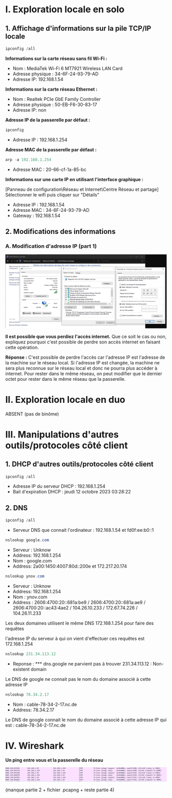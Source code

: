 # I. Exploration locale en solo
## 1. Affichage d'informations sur la pile TCP/IP locale

```powershell
ipconfig /all
```

**Informations sur la carte réseau sans fil Wi-Fi :**  
- Nom : MediaTek Wi-Fi 6 MT7921 Wireless LAN Card
- Adresse physique : 34-6F-24-93-79-AD
- Adresse IP: 192.168.1.54

**Informations sur la carte réseau Ethernet :** 

- Nom : Realtek PCIe GbE Family Controller
- Adresse physique : 50-EB-F6-30-83-17
- Adresse IP: non

**Adresse IP de la passerelle par défaut :**   

```powershell
ipconfig
```
- Adresse IP : 192.168.1.254 

**Adresse MAC de la passerelle par défaut :** 
```powershell
arp -a 192.168.1.254
```
- Adresse MAC : 20-66-cf-1a-85-bc

**Informations sur une carte IP en utilisant l'interface graphique :**  

[Panneau de configuration\Réseau et Internet\Centre Réseau et partage] Sélectionner le wifi puis cliquer sur "Détails"

- Adresse IP : 192.168.1.54
- Adresse MAC : 34-6F-24-93-79-AD 
- Gateway : 192.168.1.54

## 2. Modifications des informations 
### A. Modification d'adresse IP (part 1)

![Changement IP](<image/changement ip.PNG>)

**Il est possible que vous perdiez l'accès internet.** Que ce soit le cas ou non, expliquez pourquoi c'est possible de perdre son accès internet en faisant cette opération.

**Réponse :** C'est possible de perdre l'accès car l'adresse IP est l'adresse de la machine sur le réseau local. Si l'adresse IP est changée, la machine ne sera plus reconnue sur le réseau local et donc ne pourra plus accéder à internet. Pour rester dans le même réseau, on peut modifier que le dernier octet pour rester dans le même réseau que la passerelle.

# II. Exploration locale en duo

ABSENT (pas de binôme) 

# III. Manipulations d'autres outils/protocoles côté client
## 1. DHCP d'autres outils/protocoles côté client
```powershell
ipconfig /all
```
- Adresse IP du serveur DHCP : 192.168.1.254
- Bail d'expiration DHCP : jeudi 12 octobre 2023 03:28:22
## 2. DNS
```powershell
ipconfig /all
```
- Serveur DNS que connait l'ordinateur : 192.168.1.54 et fd0f:ee:b0::1
```powershell
nslookup google.com
```
- Serveur : Unknow
- Address: 192.168.1.254
- Nom : google.com
- Address: 2a00:1450:4007:80d::200e et 172.217.20.174
```powershell
nslookup ynov.com
```
- Serveur : Unknow
- Address: 192.168.1.254
- Nom : ynov.com
- Address : 2606:4700:20::681a:be9 / 2606:4700:20::681a:ae9 / 2606:4700:20::ac43:4ae2 / 104.26.10.233 / 172.67.74.226 / 104.26.11.233  

Les deux domaines utilisent le même DNS 172.168.1.254 pour faire des requêtes

l'adresse IP du serveur à qui on vient d'effectuer ces requêtes est 172.168.1.254
```powershell
nslookup 231.34.113.12
```
- Reponse : *** dns.google ne parvient pas à trouver 231.34.113.12 : Non-existent domain

Le DNS de google ne connait pas le nom du domaine associé à cette adresse IP
```powershell
nslookup 78.34.2.17
```
- Nom : cable-78-34-2-17.nc.de
- Address: 78.34.2.17

Le DNS de google connait le nom du domaine associé à cette adresse IP qui est : cable-78-34-2-17.nc.de

# IV. Wireshark

**Un ping entre vous et la passerelle du réseau** 

![Ping passerelle](image/ping.PNG)


(manque partie 2 + fichier .pcapng + reste partie 4)